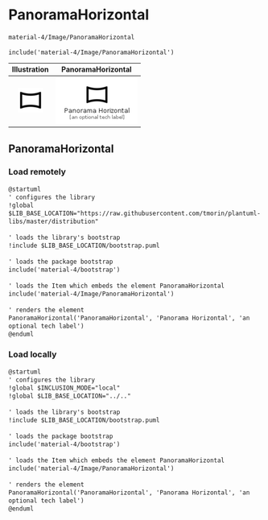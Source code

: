 # PanoramaHorizontal


```text
material-4/Image/PanoramaHorizontal
```

```text
include('material-4/Image/PanoramaHorizontal')
```



| Illustration | PanoramaHorizontal |
| :---: | :---: |
| ![illustration for Illustration](../../material-4/Image/PanoramaHorizontal.png) | ![illustration for PanoramaHorizontal](../../material-4/Image/PanoramaHorizontal.Local.png) |




## PanoramaHorizontal

### Load remotely
```plantuml
@startuml
' configures the library
!global $LIB_BASE_LOCATION="https://raw.githubusercontent.com/tmorin/plantuml-libs/master/distribution"

' loads the library's bootstrap
!include $LIB_BASE_LOCATION/bootstrap.puml

' loads the package bootstrap
include('material-4/bootstrap')

' loads the Item which embeds the element PanoramaHorizontal
include('material-4/Image/PanoramaHorizontal')

' renders the element
PanoramaHorizontal('PanoramaHorizontal', 'Panorama Horizontal', 'an optional tech label')
@enduml
```

### Load locally
```plantuml
@startuml
' configures the library
!global $INCLUSION_MODE="local"
!global $LIB_BASE_LOCATION="../.."

' loads the library's bootstrap
!include $LIB_BASE_LOCATION/bootstrap.puml

' loads the package bootstrap
include('material-4/bootstrap')

' loads the Item which embeds the element PanoramaHorizontal
include('material-4/Image/PanoramaHorizontal')

' renders the element
PanoramaHorizontal('PanoramaHorizontal', 'Panorama Horizontal', 'an optional tech label')
@enduml
```

